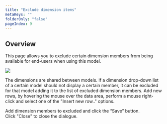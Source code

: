 ```yaml
---
title: "Exclude dimension items"
metaKeys: ""
folderOnly: "false"
pageIndex: 9
---
```


## Overview
This page allows you to exclude certain dimension members from being available for end-users when using this model.
<br/>

![](https://profitbasedocs.blob.core.windows.net/plannerimages/exclude-dim-item.JPG)

The dimensions are shared between models. If a dimension drop-down list of a certain model should not display a certain member, it can be excluded for that model adding it to the list of excluded dimension members. Add new rows, by hovering the mouse over the data area, perform a mouse right-click and select one of the "Insert new row.." options. <br/>

Add dimension members to excluded and click the “Save” button.<br/>
Click "Close" to close the dialogue.

<br/>


